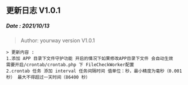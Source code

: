 ## 更新日志 V1.0.1

##### Date : 2021/10/13
> Author: yourway
> version V1.0.1

```
> 更新内容 :
1.添加 APP 目录下文件守护功能 开启的情况下如果修改APP目录下文件 会自动生效 
需要开启/crontab/crontab.php 下 FileCheckWorker配置
2.crontab 任务 添加 interval 任务间隔时间 值单位：秒，最小精度为毫秒（0.001 秒） 最大不得超过一天时间（86400 秒）


```
